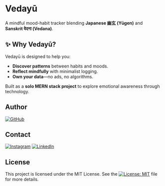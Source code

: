# Vedayū

A mindful mood-habit tracker blending **Japanese 幽玄 (Yūgen)** and **Sanskrit वेदना (Vedana)**.

## ✨ Why Vedayū?

Vedayū is designed to help you:

- **Discover patterns** between habits and moods.
- **Reflect mindfully** with minimalist logging.
- **Own your data**—no ads, no algorithms.

Built as a **solo MERN stack project** to explore emotional awareness through technology.

## Author

[![GitHub](https://img.shields.io/badge/GitHub_RudraXi-%23121011.svg?logo=github&logoColor=white)](https://github.com/rudra-xi)

## Contact

[![Instagram](https://img.shields.io/badge/Instagram_%40Rudra.Xii-%23E4405F.svg?logo=Instagram&logoColor=white)](https://www.instagram.com/rudra.xii/)
[![LinkedIn](https://custom-icon-badges.demolab.com/badge/LinkedIn_Goutam-0A66C2?logo=linkedin-white&logoColor=fff)](https://www.linkedin.com/in/goutam-rudraxi)

## License

This project is licensed under the MIT License. See the [![License: MIT](https://img.shields.io/badge/License_MIT-gray.svg)](/LICENSE) file for more details.
